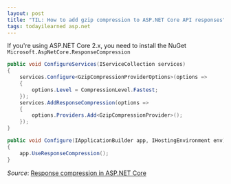 ```yaml
---
layout: post
title: "TIL: How to add gzip compression to ASP.NET Core API responses"
tags: todayilearned asp.net
---
```


If you're using ASP.NET Core 2.x, you need to install the NuGet `Microsoft.AspNetCore.ResponseCompression`

```csharp
public void ConfigureServices(IServiceCollection services)
{
    services.Configure<GzipCompressionProviderOptions>(options => 
    {
        options.Level = CompressionLevel.Fastest;
    });
    services.AddResponseCompression(options =>
    {
        options.Providers.Add<GzipCompressionProvider>();
    });
}

public void Configure(IApplicationBuilder app, IHostingEnvironment env)
{
    app.UseResponseCompression();
}
```

_Source_: [Response compression in ASP.NET Core](https://docs.microsoft.com/en-us/aspnet/core/performance/response-compression?view=aspnetcore-3.1#gzip-compression-provider)